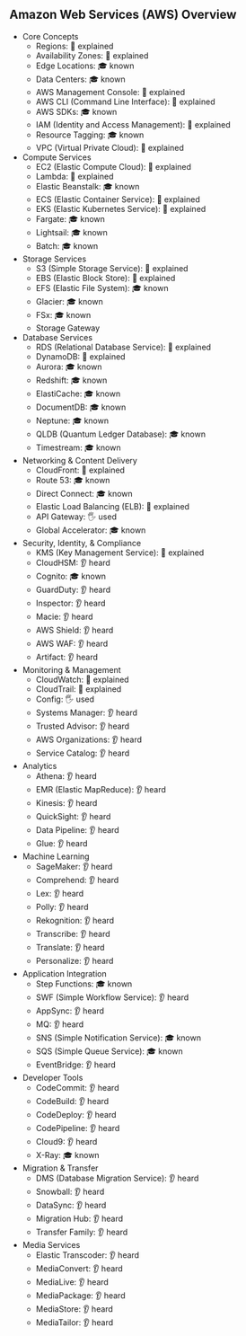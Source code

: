 ## Amazon Web Services (AWS) Overview

- Core Concepts
  - Regions: 🙋 explained
  - Availability Zones: 🙋 explained
  - Edge Locations: 🎓 known
  - Data Centers: 🎓 known
  - AWS Management Console: 🙋 explained
  - AWS CLI (Command Line Interface): 🙋 explained
  - AWS SDKs: 🎓 known
  - IAM (Identity and Access Management): 🙋 explained
  - Resource Tagging: 🎓 known
  - VPC (Virtual Private Cloud): 🙋 explained
- Compute Services
  - EC2 (Elastic Compute Cloud): 🙋 explained
  - Lambda: 🙋 explained
  - Elastic Beanstalk: 🎓 known
  - ECS (Elastic Container Service): 🙋 explained
  - EKS (Elastic Kubernetes Service): 🙋 explained
  - Fargate: 🎓 known
  - Lightsail: 🎓 known
  - Batch: 🎓 known
- Storage Services
  - S3 (Simple Storage Service): 🙋 explained
  - EBS (Elastic Block Store): 🙋 explained
  - EFS (Elastic File System): 🎓 known
  - Glacier: 🎓 known
  - FSx: 🎓 known
  - Storage Gateway
- Database Services
  - RDS (Relational Database Service): 🙋 explained
  - DynamoDB: 🙋 explained
  - Aurora: 🎓 known
  - Redshift: 🎓 known
  - ElastiCache: 🎓 known
  - DocumentDB: 🎓 known
  - Neptune: 🎓 known
  - QLDB (Quantum Ledger Database): 🎓 known
  - Timestream: 🎓 known
- Networking & Content Delivery
  - CloudFront: 🙋 explained
  - Route 53: 🎓 known
  - Direct Connect: 🎓 known
  - Elastic Load Balancing (ELB): 🙋 explained
  - API Gateway: 🖐️ used
  - Global Accelerator: 🎓 known
- Security, Identity, & Compliance
  - KMS (Key Management Service): 🙋 explained
  - CloudHSM: 👂 heard
  - Cognito: 🎓 known
  - GuardDuty: 👂 heard
  - Inspector: 👂 heard
  - Macie: 👂 heard
  - AWS Shield: 👂 heard
  - AWS WAF: 👂 heard
  - Artifact: 👂 heard
- Monitoring & Management
  - CloudWatch: 🙋 explained
  - CloudTrail: 🙋 explained
  - Config: 🖐️ used
  - Systems Manager: 👂 heard
  - Trusted Advisor: 👂 heard
  - AWS Organizations: 👂 heard
  - Service Catalog: 👂 heard
- Analytics
  - Athena: 👂 heard
  - EMR (Elastic MapReduce): 👂 heard
  - Kinesis: 👂 heard
  - QuickSight: 👂 heard
  - Data Pipeline: 👂 heard
  - Glue: 👂 heard
- Machine Learning
  - SageMaker: 👂 heard
  - Comprehend: 👂 heard
  - Lex: 👂 heard
  - Polly: 👂 heard
  - Rekognition: 👂 heard
  - Transcribe: 👂 heard
  - Translate: 👂 heard
  - Personalize: 👂 heard
- Application Integration
  - Step Functions: 🎓 known
  - SWF (Simple Workflow Service): 👂 heard
  - AppSync: 👂 heard
  - MQ: 👂 heard
  - SNS (Simple Notification Service): 🎓 known
  - SQS (Simple Queue Service): 🎓 known
  - EventBridge: 👂 heard
- Developer Tools
  - CodeCommit: 👂 heard
  - CodeBuild: 👂 heard
  - CodeDeploy: 👂 heard
  - CodePipeline: 👂 heard
  - Cloud9: 👂 heard
  - X-Ray: 🎓 known
- Migration & Transfer
  - DMS (Database Migration Service): 👂 heard
  - Snowball: 👂 heard
  - DataSync: 👂 heard
  - Migration Hub: 👂 heard
  - Transfer Family: 👂 heard
- Media Services
  - Elastic Transcoder: 👂 heard
  - MediaConvert: 👂 heard
  - MediaLive: 👂 heard
  - MediaPackage: 👂 heard
  - MediaStore: 👂 heard
  - MediaTailor: 👂 heard
